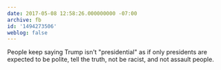 ```yaml
---
date: 2017-05-08 12:58:26.000000000 -07:00
archive: fb
id: '1494273506'
weblog: false
---
```


People keep saying Trump isn't "presidential" as if only presidents are expected to be polite, tell the truth, not be racist, and not assault people.
